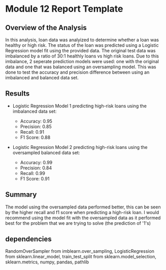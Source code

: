 # Module 12 Report Template

## Overview of the Analysis

In this analysis, loan data was analyized to determine whether a loan was healthy or high risk. The status of the loan was predicted using a Logistic Regression model fit using the provided data. The original test data was imbalanced by a ratio of 30:1 healthly loans vs high risk loans. Due to this imbalance, 2 seperate prediction models were used: one with the original data and one that was balanced using an oversampling model. This was done to test the accuracy and precision difference between using an imbalanced and balanced data set.

## Results

* Logistic Regression Model 1 predicting high-risk loans using the imbalanced data set:
  * Accuracy: 0.95
  * Precision: 0.85
  * Recall: 0.91
  * F1 Score: 0.88

* Logistic Regression Model 2 predicting high-risk loans using the oversampled balanced data set:
  * Accuracy: 0.99
  * Precision: 0.84
  * Recall: 0.99
  * F1 Score: 0.91

## Summary

The model using the oversampled data performed better, this can be seen by the higher recall and f1 score when predicting a high-risk loan. I would recommend using the model fit with the oversampled data as it performed best for the problem that we are trying to solve (the prediction of '1's)

## dependencies
RandomOverSampler from imblearn.over_sampling, LogisticRegression from sklearn.linear_model, train_test_split from sklearn.model_selection, sklearn.metrics, numpy, pandas, pathlib

